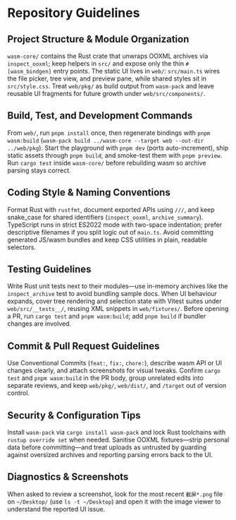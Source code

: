 # Repository Guidelines

## Project Structure & Module Organization
`wasm-core/` contains the Rust crate that unwraps OOXML archives via `inspect_ooxml`; keep helpers in `src/` and expose only the thin `#[wasm_bindgen]` entry points. The static UI lives in `web/`: `src/main.ts` wires the file picker, tree view, and preview pane, while shared styles sit in `src/style.css`. Treat `web/pkg/` as build output from `wasm-pack` and leave reusable UI fragments for future growth under `web/src/components/`.

## Build, Test, and Development Commands
From `web/`, run `pnpm install` once, then regenerate bindings with `pnpm wasm:build` (`wasm-pack build ../wasm-core --target web --out-dir ../web/pkg`). Start the playground with `pnpm dev` (ports auto-increment), ship static assets through `pnpm build`, and smoke-test them with `pnpm preview`. Run `cargo test` inside `wasm-core/` before rebuilding wasm so archive parsing stays correct.

## Coding Style & Naming Conventions
Format Rust with `rustfmt`, document exported APIs using `///`, and keep snake_case for shared identifiers (`inspect_ooxml`, `archive_summary`). TypeScript runs in strict ES2022 mode with two-space indentation; prefer descriptive filenames if you split logic out of `main.ts`. Avoid committing generated JS/wasm bundles and keep CSS utilities in plain, readable selectors.

## Testing Guidelines
Write Rust unit tests next to their modules—use in-memory archives like the `inspect_archive` test to avoid bundling sample docs. When UI behaviour expands, cover tree rendering and selection state with Vitest suites under `web/src/__tests__/`, reusing XML snippets in `web/fixtures/`. Before opening a PR, run `cargo test` and `pnpm wasm:build`; add `pnpm build` if bundler changes are involved.

## Commit & Pull Request Guidelines
Use Conventional Commits (`feat:`, `fix:`, `chore:`), describe wasm API or UI changes clearly, and attach screenshots for visual tweaks. Confirm `cargo test` and `pnpm wasm:build` in the PR body, group unrelated edits into separate reviews, and keep `web/pkg/`, `web/dist/`, and `/target` out of version control.

## Security & Configuration Tips
Install `wasm-pack` via `cargo install wasm-pack` and lock Rust toolchains with `rustup override set` when needed. Sanitise OOXML fixtures—strip personal data before committing—and treat uploads as untrusted by guarding against oversized archives and reporting parsing errors back to the UI.

## Diagnostics & Screenshots
When asked to review a screenshot, look for the most recent `截屏*.png` file on `~/Desktop/` (use `ls -t ~/Desktop`) and open it with the image viewer to understand the reported UI issue.
